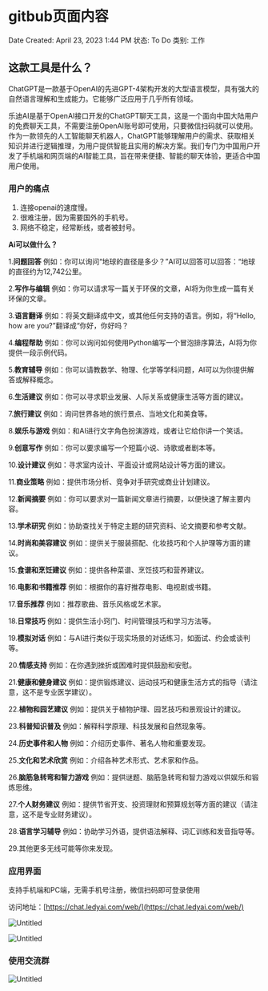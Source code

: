 # gitbub页面内容

Date Created: April 23, 2023 1:44 PM
状态: To Do
类别: 工作

## 这款工具****是什么？****

ChatGPT是一款基于OpenAI的先进GPT-4架构开发的大型语言模型，具有强大的自然语言理解和生成能力。它能够广泛应用于几乎所有领域。

乐迪AI是基于OpenAI接口开发的ChatGPT聊天工具，这是一个面向中国大陆用户的免费聊天工具，不需要注册OpenAI账号即可使用，只要微信扫码就可以使用。
作为一款领先的人工智能聊天机器人，ChatGPT能够理解用户的需求、获取相关知识并进行逻辑推理，为用户提供智能且实用的解决方案。我们专门为中国用户开发了手机端和网页端的AI智能工具，旨在带来便捷、智能的聊天体验，更适合中国用户使用。

### 用户的痛点

1. 连接openai的速度慢。
2. 很难注册，因为需要国外的手机号。
3. 网络不稳定，经常断线，或者被封号。

**Ai可以做什么？**

1.**问题回答** 
例如：你可以询问“地球的直径是多少？”AI可以回答可以回答：“地球的直径约为12,742公里。

2.**写作与编辑** 
例如：你可以请求写一篇关于环保的文章，AI将为你生成一篇有关环保的文章。

3.**语言翻译** 
例如：将英文翻译成中文，或其他任何支持的语言。例如，将“Hello, how are you?”翻译成“你好，你好吗？

4.**编程帮助** 
例如：你可以询问如何使用Python编写一个冒泡排序算法，AI将为你提供一段示例代码。

5.**教育辅导** 
例如：你可以请教数学、物理、化学等学科问题，AI可以为你提供解答或解释概念。

6.**生活建议** 
例如：你可以寻求职业发展、人际关系或健康生活等方面的建议。

7.**旅行建议** 
例如：询问世界各地的旅行景点、当地文化和美食等。

8.**娱乐与游戏** 
例如：和AI进行文字角色扮演游戏，或者让它给你讲一个笑话。

9.**创意写作** 
例如：你可以要求编写一个短篇小说、诗歌或者剧本等。

10.**设计建议** 
例如：寻求室内设计、平面设计或网站设计等方面的建议。

11.**商业策略** 
例如：提供市场分析、竞争对手研究或商业计划建议。

12.**新闻摘要** 
例如：你可以要求对一篇新闻文章进行摘要，以便快速了解主要内容。

13.**学术研究** 
例如：协助查找关于特定主题的研究资料、论文摘要和参考文献。

14.**时尚和美容建议** 
例如：提供关于服装搭配、化妆技巧和个人护理等方面的建议。

15.**食谱和烹饪建议** 
例如：提供各种菜谱、烹饪技巧和营养建议。

16.**电影和书籍推荐** 
例如：根据你的喜好推荐电影、电视剧或书籍。

17.**音乐推荐** 
例如：推荐歌曲、音乐风格或艺术家。

18.**日常技巧** 
例如：提供生活小窍门、时间管理技巧和学习方法等。

19.**模拟对话** 
例如：与AI进行类似于现实场景的对话练习，如面试、约会或谈判等。

20.**情感支持** 
例如：在你遇到挫折或困难时提供鼓励和安慰。

21.**健康和健身建议** 
例如：提供锻炼建议、运动技巧和健康生活方式的指导（请注意，这不是专业医学建议）。

22.**植物和园艺建议** 
例如：提供关于植物护理、园艺技巧和景观设计的建议。

23.**科普知识普及** 
例如：解释科学原理、科技发展和自然现象等。

24.**历史事件和人物** 
例如：介绍历史事件、著名人物和重要发现。

25.**文化和艺术欣赏** 
例如：介绍各种艺术形式、艺术家和作品。

26.**脑筋急转弯和智力游戏** 
例如：提供谜题、脑筋急转弯和智力游戏以供娱乐和锻炼思维。

27.**个人财务建议** 
例如：提供节省开支、投资理财和预算规划等方面的建议（请注意，这不是专业财务建议）。

28.**语言学习辅导** 
例如：协助学习外语，提供语法解释、词汇训练和发音指导等。

29.其他更多无线可能等你来发现。

### 应用界面

支持手机端和PC端，无需手机号注册，微信扫码即可登录使用

访问地址：[https://chat.ledyai.com/web/](https://chat.ledyai.com/web/)

![Untitled](gitbub%E9%A1%B5%E9%9D%A2%E5%86%85%E5%AE%B9%2092ddbe6c33154b6f826b6f933a308fe5/Untitled.png)

![Untitled](gitbub%E9%A1%B5%E9%9D%A2%E5%86%85%E5%AE%B9%2092ddbe6c33154b6f826b6f933a308fe5/Untitled%201.png)

### 使用交流群

![Untitled](gitbub%E9%A1%B5%E9%9D%A2%E5%86%85%E5%AE%B9%2092ddbe6c33154b6f826b6f933a308fe5/Untitled%202.png)
